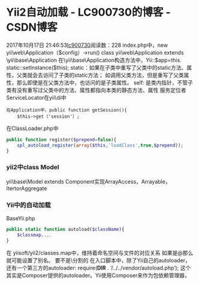 # Yii2自动加载 - LC900730的博客 - CSDN博客
2017年10月17日 21:46:53[lc900730](https://me.csdn.net/LC900730)阅读数：228
index.php中，new yii\web\Application（$config）->run()
class yii\web\Application extends \yii\base\Application 
在\yii\base\Application构造方法中，Yii::$app=this.  static::setInstance($this);
static：如果在子类中重写了父类中的static方法、属性，父类就会去访问了子类的static方法； 
如调用父类方法，但是重写了父类属性，那么即使是在父类方法中，也访问的是子类属性。
self: 是类内指针，不管子类有没有重写过父类中的方法、属性都指向本类的静态方法、属性
服务定位者ServiceLocator在yii\di中
```
在Application中，public function getSession(){
    $this->get（'session'）;
```
在ClassLoader.php中
```php
public function register($prepend=false){
    spl_autoload_register(array($this,'loadClass',true,$prepend));
}
```
### yii2中class  Model
yii\base\Model   extends   Component实现ArrayAccess，Arrayable，ItertorAggregate
### Yii中的自动加载
BaseYii.php
```php
public static function autoload($className){
    $classmap....
}
```
在 yiisoft/yii2/classes.map中，维持着命名空间与文件的对应关系 
如果是@那么就可能设置了别名。 
要不是\分割的 
在入口脚本中，除了Yii自己的autoloader，还有一个第三方的autoloader:
require(**DIR** . ‘/../../vendor/autoload.php’); 
这个其实是Composer提供的autoloader。Yii使用Composer来作为包依赖管理器，
